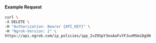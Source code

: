 <!-- Code generated for API Clients. DO NOT EDIT. -->
#### Example Request
```bash
curl \
-X DELETE \
-H "Authorization: Bearer {API_KEY}" \
-H "Ngrok-Version: 2" \
https://api.ngrok.com/ip_policies/ipp_2vZ9SpY3oxAaFvYFJuxMSmiDgXN
